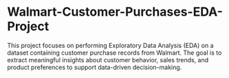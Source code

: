 # Walmart-Customer-Purchases-EDA-Project
This project focuses on performing Exploratory Data Analysis (EDA) on a dataset containing customer purchase records from Walmart. The goal is to extract meaningful insights about customer behavior, sales trends, and product preferences to support data-driven decision-making.
